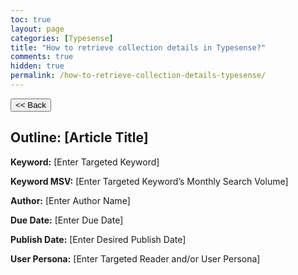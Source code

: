 ```yaml
---
toc: true
layout: page
categories: [Typesense]
title: "How to retrieve collection details in Typesense?"
comments: true
hidden: true
permalink: /how-to-retrieve-collection-details-typesense/
---
```


<button class="back-button" onclick="window.history.back()"><< Back</button>

## Outline: [Article Title]

**Keyword:** [Enter Targeted Keyword]

**Keyword MSV:** [Enter Targeted Keyword’s Monthly Search Volume]

**Author:** [Enter Author Name]

**Due Date:** [Enter Due Date]

**Publish Date:** [Enter Desired Publish Date]

**User Persona:** [Enter Targeted Reader and/or User Persona]

<br>
